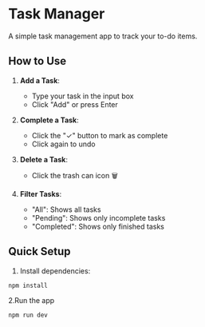 # Task Manager

A simple task management app to track your to-do items.

## How to Use

1. **Add a Task**:
   - Type your task in the input box
   - Click "Add" or press Enter

2. **Complete a Task**:
   - Click the "✓" button to mark as complete
   - Click again to undo

3. **Delete a Task**:
   - Click the trash can icon 🗑

4. **Filter Tasks**:
   - "All": Shows all tasks
   - "Pending": Shows only incomplete tasks
   - "Completed": Shows only finished tasks

## Quick Setup

1. Install dependencies:
```bash
npm install
```

2.Run the app
```bash
npm run dev
```